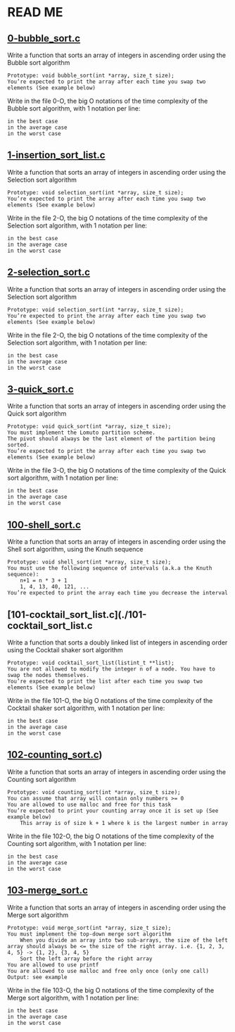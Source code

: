 # READ ME

## [0-bubble_sort.c](./0-bubble_sort.c)

Write a function that sorts an array of integers in ascending order using the Bubble sort algorithm

    Prototype: void bubble_sort(int *array, size_t size);
    You’re expected to print the array after each time you swap two elements (See example below)

Write in the file 0-O, the big O notations of the time complexity of the Bubble sort algorithm, with 1 notation per line:

    in the best case
    in the average case
    in the worst case

## [1-insertion_sort_list.c](./1-insertion_sort_list.c)

Write a function that sorts an array of integers in ascending order using the Selection sort algorithm

    Prototype: void selection_sort(int *array, size_t size);
    You’re expected to print the array after each time you swap two elements (See example below)

Write in the file 2-O, the big O notations of the time complexity of the Selection sort algorithm, with 1 notation per line:

    in the best case
    in the average case
    in the worst case


## [2-selection_sort.c](./2-selection_sort.c)
Write a function that sorts an array of integers in ascending order using the Selection sort algorithm

    Prototype: void selection_sort(int *array, size_t size);
    You’re expected to print the array after each time you swap two elements (See example below)

Write in the file 2-O, the big O notations of the time complexity of the Selection sort algorithm, with 1 notation per line:

    in the best case
    in the average case
    in the worst case

## [3-quick_sort.c](./3-quick_sort.c)
Write a function that sorts an array of integers in ascending order using the Quick sort algorithm

    Prototype: void quick_sort(int *array, size_t size);
    You must implement the Lomuto partition scheme.
    The pivot should always be the last element of the partition being sorted.
    You’re expected to print the array after each time you swap two elements (See example below)

Write in the file 3-O, the big O notations of the time complexity of the Quick sort algorithm, with 1 notation per line:

    in the best case
    in the average case
    in the worst case

## [100-shell_sort.c](./100-shell_sort.c)
Write a function that sorts an array of integers in ascending order using the Shell sort algorithm, using the Knuth sequence

    Prototype: void shell_sort(int *array, size_t size);
    You must use the following sequence of intervals (a.k.a the Knuth sequence):
        n+1 = n * 3 + 1
        1, 4, 13, 40, 121, ...
    You’re expected to print the array each time you decrease the interval

## [101-cocktail_sort_list.c](./101-cocktail_sort_list.c
Write a function that sorts a doubly linked list of integers in ascending order using the Cocktail shaker sort algorithm

    Prototype: void cocktail_sort_list(listint_t **list);
    You are not allowed to modify the integer n of a node. You have to swap the nodes themselves.
    You’re expected to print the list after each time you swap two elements (See example below)

Write in the file 101-O, the big O notations of the time complexity of the Cocktail shaker sort algorithm, with 1 notation per line:

    in the best case
    in the average case
    in the worst case

## [102-counting_sort.c](./102-counting_sort.c))
Write a function that sorts an array of integers in ascending order using the Counting sort algorithm

    Prototype: void counting_sort(int *array, size_t size);
    You can assume that array will contain only numbers >= 0
    You are allowed to use malloc and free for this task
    You’re expected to print your counting array once it is set up (See example below)
        This array is of size k + 1 where k is the largest number in array

Write in the file 102-O, the big O notations of the time complexity of the Counting sort algorithm, with 1 notation per line:

    in the best case
    in the average case
    in the worst case

## [103-merge_sort.c](./103-merge_sort.c)
Write a function that sorts an array of integers in ascending order using the Merge sort algorithm

    Prototype: void merge_sort(int *array, size_t size);
    You must implement the top-down merge sort algorithm
        When you divide an array into two sub-arrays, the size of the left array should always be <= the size of the right array. i.e. {1, 2, 3, 4, 5} -> {1, 2}, {3, 4, 5}
        Sort the left array before the right array
    You are allowed to use printf
    You are allowed to use malloc and free only once (only one call)
    Output: see example

Write in the file 103-O, the big O notations of the time complexity of the Merge sort algorithm, with 1 notation per line:

    in the best case
    in the average case
    in the worst case


